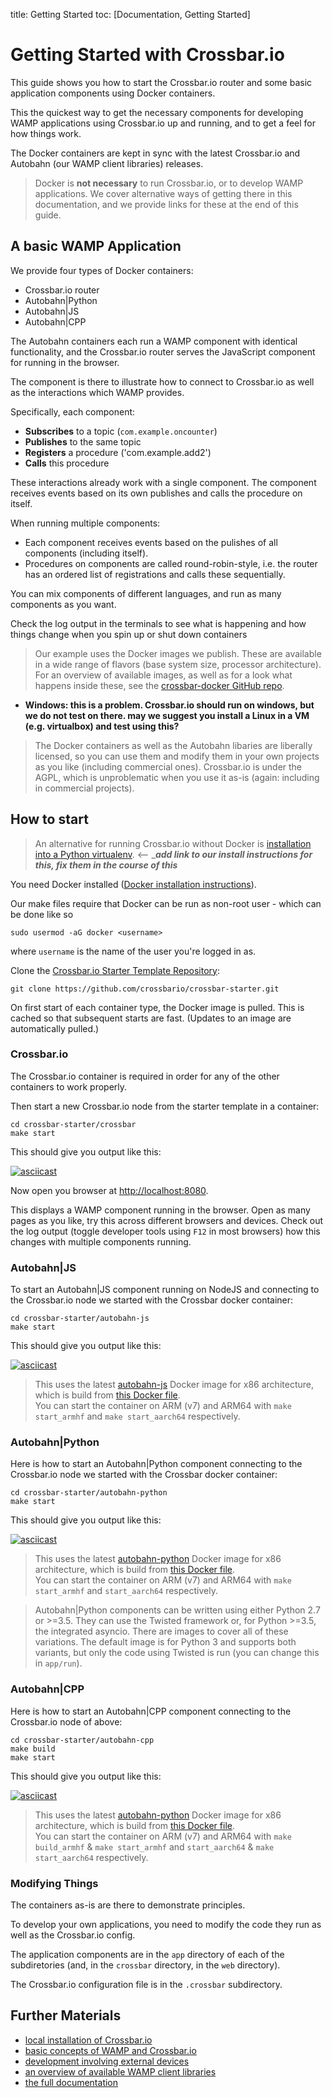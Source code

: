 title: Getting Started
toc: [Documentation, Getting Started]

# Getting Started with Crossbar.io

This guide shows you how to start the Crossbar.io router and some basic application components using Docker containers.

This the quickest way to get the necessary components for developing WAMP applications using Crossbar.io up and running, and to get a feel for how things work.

The Docker containers are kept in sync with the latest Crossbar.io and Autobahn (our WAMP client libraries) releases.

> Docker is **not necessary** to run Crossbar.io, or to develop WAMP applications. We cover alternative ways of getting there in this documentation, and we provide links for these at the end of this guide.

## A basic WAMP Application

We provide four types of Docker containers:

* Crossbar.io router
* Autobahn|Python
* Autobahn|JS
* Autobahn|CPP

The Autobahn containers each run a WAMP component with identical functionality, and the Crossbar.io router serves the JavaScript component for running in the browser.

The component is there to illustrate how to connect to Crossbar.io as well as the interactions which WAMP provides.

Specifically, each component:

* **Subscribes** to a topic (`com.example.oncounter`)
* **Publishes** to the same topic
* **Registers** a procedure ('com.example.add2')
* **Calls** this procedure

These interactions already work with a single component. The component receives events based on its own publishes and calls the procedure on itself.

When running multiple components:

* Each component receives events based on the pulishes of all components (including itself).
* Procedures on components are called round-robin-style, i.e. the router has an ordered list of registrations and calls these sequentially.

You can mix components of different languages, and run as many components as you want.

Check the log output in the terminals to see what is happening and how things change when you spin up or shut down containers

> Our example uses the Docker images we publish. These are available in a wide range of flavors (base system size, processor architecture). For an overview of available images, as well as for a look what happens inside these, see the [crossbar-docker GitHub repo](https://github.com/crossbario/crossbar-docker).

- **Windows: this is a problem. Crossbar.io should run on windows, but we do not test on there. may we suggest you install a Linux in a VM (e.g. virtualbox) and test using this?**

> The Docker containers as well as the Autobahn libaries are liberally licensed, so you can use them and modify them in your own projects as you like (including commercial ones). Crossbar.io is under the AGPL, which is unproblematic when you use it as-is (again: including in commercial projects).


## How to start

> An alternative for running Crossbar.io without Docker is [installation into a Python virtualenv](http://asciinema.org/a/e9jpon411vb7w82c7fpikha6d
). <-- ____add link to our install instructions for this, fix them in the course of this___

You need Docker installed ([Docker installation instructions](https://docs.docker.com/engine/installation/)).

Our make files require that Docker can be run as non-root user - which can be done like so

```console
sudo usermod -aG docker <username>
```

where `username` is the name of the user you're logged in as.

Clone the [Crossbar.io Starter Template Repository](https://github.com/crossbario/crossbar-starter):

```console
git clone https://github.com/crossbario/crossbar-starter.git
```

On first start of each container type, the Docker image is pulled. This is cached so that subsequent starts are fast. (Updates to an image are automatically pulled.)

### Crossbar.io

The Crossbar.io container is required in order for any of the other containers to work properly.

Then start a new Crossbar.io node from the starter template in a container:

```console
cd crossbar-starter/crossbar
make start
```
This should give you output like this:

[![asciicast](https://asciinema.org/a/6ufqm00z2xmdb3xdnrrzf4es7.png)](https://asciinema.org/a/6ufqm00z2xmdb3xdnrrzf4es7)

Now open you browser at [http://localhost:8080](http://localhost:8080).

This displays a WAMP component running in the browser. Open as many pages as you like, try this across different browsers and devices. Check out the log output (toggle developer tools using `F12` in most browsers) how this changes with multiple components running.


### Autobahn|JS

To start an Autobahn|JS component running on NodeJS and connecting to the Crossbar.io node we started with the Crossbar docker container:

```console
cd crossbar-starter/autobahn-js
make start
```

This should give you output like this:

[![asciicast](https://asciinema.org/a/5bd3oco61umd4to8qxfixzbh4.png)](https://asciinema.org/a/5bd3oco61umd4to8qxfixzbh4)

> This uses the latest [autobahn-js](https://hub.docker.com/r/crossbario/autobahn-js/) Docker image for x86 architecture, which is build from [this Docker file](https://github.com/crossbario/crossbar-docker/blob/master/autobahn-js/x86_64/Dockerfile.alpine).     
You can start the container on ARM (v7) and ARM64 with `make start_armhf` and `make start_aarch64` respectively.

### Autobahn|Python

Here is how to start an Autobahn|Python component connecting to the Crossbar.io node we started with the Crossbar docker container:

```console
cd crossbar-starter/autobahn-python
make start
```

This should give you output like this:

[![asciicast](https://asciinema.org/a/a4d35xf82ylibi0jqwfje56b0.png)](https://asciinema.org/a/a4d35xf82ylibi0jqwfje56b0)

> This uses the latest [autobahn-python](https://hub.docker.com/r/crossbario/autobahn-python/) Docker image for x86 architecture, which is build from [this Docker file](https://github.com/crossbario/crossbar-docker/blob/master/autobahn-python/x86_64/Dockerfile.cpy3-alpine).     
You can start the container on ARM (v7) and ARM64 with `make start_armhf` and `start_aarch64` respectively.     

> Autobahn|Python components can be written using either Python 2.7 or >=3.5. They can use  the Twisted framework or, for Python >=3.5, the integrated asyncio. There are images to cover all of these variations. The default image is for Python 3 and supports both variants, but only the code using Twisted is run (you can change this in `app/run`).


### Autobahn|CPP

Here is how to start an Autobahn|CPP component connecting to the Crossbar.io node of above:

```console
cd crossbar-starter/autobahn-cpp
make build
make start
```

This should give you output like this:

[![asciicast](https://asciinema.org/a/aqpejunlkxbk8o4iuaz1lm9x8.png)](https://asciinema.org/a/aqpejunlkxbk8o4iuaz1lm9x8)

> This uses the latest [autobahn-python](https://hub.docker.com/r/crossbario/autobahn-cpp/) Docker image for x86 architecture, which is build from [this Docker file](https://github.com/crossbario/crossbar-docker/blob/master/autobahn-cpp/x86_64/Dockerfile.gcc).     
You can start the container on ARM (v7) and ARM64 with `make build_armhf` & `make start_armhf` and `start_aarch64` & `make start_aarch64` respectively.


### Modifying Things

The containers as-is are there to demonstrate principles.

To develop your own applications, you need to modify the code they run as well as the Crossbar.io config.

The application components are in the `app` directory of each of the subdiretories (and, in the `crossbar` directory, in the `web` directory).

The Crossbar.io configuration file is in the `.crossbar` subdirectory.

## Further Materials

* [local installation of Crossbar.io](/docs/Installation)
* [basic concepts of WAMP and Crossbar.io](/docs/Basic-Concepts)
* [development involving external devices](/docs/Development-with-External-Devices)
* [an overview of available WAMP client libraries](/about/Supported-Languages/)
* [the full documentation](/docs/Table-of-Contents/)

